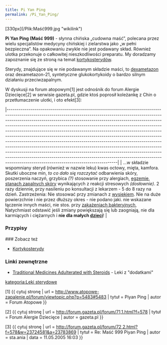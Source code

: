 ```yaml
---
title: Pi Yan Ping
permalink: /Pi_Yan_Ping/
---
```


<div align="center">
</div>
[330px](/Plik:Maść999.jpg "wikilink")

**Pi Yan Ping (Maść 999)** - słynna chińska „cudowna maść”, polecana przez wielu specjalistów medycyny chińskiej i zielarstwa jako „w pełni bezpieczna”. Na opakowaniu zwykle nie jest podawany skład. Również ulotka przekonuje o całkowitej nieszkodliwości preparatu. My doradzamy zapoznanie się ze stroną na temat [kortykosterydów](/kortykosterydy "wikilink").

Sterydy, znajdujące się w nie podawanym składzie maści, to [dexametazon](/dexametazon "wikilink") oraz dexametazon-21, syntetyczne glukokortykoidy o bardzo silnym działaniu przeciwzapalnym.

W dyskusji na forum atopowym[1] jest odnośnik do forum Alergie Dziecięce[2] w serwisie gazeta.pl, gdzie ktoś poprosił koleżankę z Chin o przetłumaczenie ulotki, i oto efekt[3]:

|-------------------------------------------------------------------------------------------------------------------------------------------------------------------------------------------------------------------------------------------------------------------------------------------------------------------------------------------------------------------------------------------------------------------------------------------------------------------------------------------------------------------------------------------------------------------------------------------------------------------------------------------------------------------------------------------------------------------------------------------------------------------------------------------------------------------------------------------------------------------|
| ...w składzie wspomniany steryd (również w nazwie leku) kwas octowy, mięta, kamfora. Skutki uboczne min, *to co dało się rozczytać* odbarwienia skóry, poszerzenia naczyń, grzybica *(?)* stosowanie przy alergiach, [egzemie](/egzema "wikilink"), [stanach zapalnych skóry](/stan_zapalny_skóry "wikilink") wynikających z reakcji stresowych *(dosłownie)*. 2 razy dziennie, przy nasileniu po konsultacji z lekarzem - 5 do 8 razy na dzień. Zastrzeżenia: Nie stosować przy zmianach z [wysiękiem](/wysięk "wikilink"). Nie na duże powierzchnie i nie przez dłuższy okres - nie podano jaki. nie wskazane łączenie innych maści, nie stos. przy [zakażeniach bakteryjnych](/infekcja_skóry "wikilink"), Natychmiast odstawić jeśli zmiany powiększają się lub zaogniają, nie dla karmiących i ciężarnych i **nie dla małych [dzieci](/dzieci "wikilink")**! |

### Przypisy

<references/>
### Zobacz też

-   [Kortykosterydy](/Kortykosterydy "wikilink")

### Linki zewnętrzne

-   [Traditional Medicines Adulterated with Steroids](http://www.hsa.gov.sg/publish/hsaportal/en/health_products_regulation/safety_information/product_safety_alerts/safety_alerts_2009/traditional_medicines.html) - Leki z "dodatkami"

[kategoria:Leki sterydowe](/kategoria:Leki_sterydowe "wikilink")

[1] {{ cytuj stronę | url = <http://www.atopowe-zapalenie.pl/forum/viewtopic.php?p=5483#5483> | tytuł = Piyan Ping | autor = Forum Atopowe }}

[2] {{ cytuj stronę | url = <http://forum.gazeta.pl/forum/71,1.html?f=578> | tytuł = Forum Alergie Dziecięce | autor = gazeta.pl }}

[3] {{ cytuj stronę | url = <http://forum.gazeta.pl/forum/72,2.html?f=578&w=23724581&a=23783869> | tytuł = Re: Maść 999 Piyan Ping | autor = sta.ania | data = 11.05.2005 16:03 }}